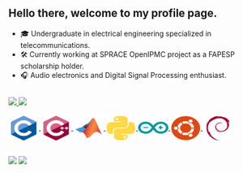 ## Hello there, welcome to my profile page.

- 🎓 Undergraduate in electrical engineering specialized in telecommunications.
- 🛠️ Currently working at SPRACE OpenIPMC project as a FAPESP scholarship holder.
- 🎧 Audio electronics and Digital Signal Processing enthusiast.

##

<div>
  <a href="https://github.com/Antonio-Bassi">
  <img height="180em" src="https://github-readme-stats.vercel.app/api?username=Antonio-Bassi&show_icons=true&theme=material-palenight&include_all_commits=true&count_private=true"/>
  <img height="180em" src="https://github-readme-stats.vercel.app/api/top-langs/?username=Antonio-Bassi&layout=compact&langs_count=16&theme=material-palenight"/>
</div>
  
<div style="display: inline_block"><br>
  <img align="center" alt="Plain C" height="50" width="60" src="https://github.com/devicons/devicon/blob/master/icons/c/c-original.svg">
  <img align="center" alt="cplusplus" height="50" width="60" src="https://github.com/devicons/devicon/blob/master/icons/cplusplus/cplusplus-original.svg">
  <img align="center" alt="cplusplus" height="50" width="60" src="https://github.com/devicons/devicon/blob/master/icons/matlab/matlab-original.svg">
  <img align="center" alt="cplusplus" height="50" width="60" src="https://github.com/devicons/devicon/blob/master/icons/python/python-plain.svg">
  <img align="center" alt="cplusplus" height="50" width="60" src="https://github.com/devicons/devicon/blob/master/icons/arduino/arduino-original.svg">
  <img align="center" alt="cplusplus" height="50" width="60" src="https://github.com/devicons/devicon/blob/master/icons/ubuntu/ubuntu-plain.svg">
  <img align="center" alt="cplusplus" height="50" width="60" src="https://github.com/devicons/devicon/blob/master/icons/debian/debian-plain.svg">
</div>

##
	
<div>
<a href="https://www.linkedin.com/in/antoniovgbassi" target="_blank"><img src="https://img.shields.io/badge/LinkedIn-0077B5?style=for-the-badge&logo=linkedin&logoColor=white" target="_blank"></a>
<a href="mailto:antoniovitor.gb@gmail.com"><img src="https://img.shields.io/badge/Gmail-D14836?style=for-the-badge&logo=gmail&logoColor=white" target="_blank"></a>
</div>
  
  

